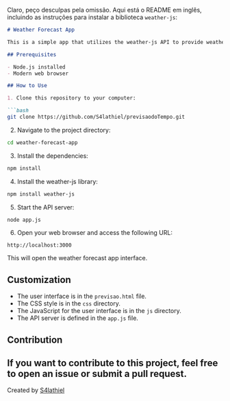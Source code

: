 Claro, peço desculpas pela omissão. Aqui está o README em inglês, incluindo as instruções para instalar a biblioteca `weather-js`:

```markdown
# Weather Forecast App

This is a simple app that utilizes the weather-js API to provide weather forecast information for a given city and state.

## Prerequisites

- Node.js installed
- Modern web browser

## How to Use

1. Clone this repository to your computer:

```bash
git clone https://github.com/S4lathiel/previsaodoTempo.git
```

2. Navigate to the project directory:

```bash
cd weather-forecast-app
```

3. Install the dependencies:

```bash
npm install
```

4. Install the weather-js library:

```bash
npm install weather-js
```

5. Start the API server:

```bash
node app.js
```

6. Open your web browser and access the following URL:

```
http://localhost:3000
```

This will open the weather forecast app interface.

## Customization

- The user interface is in the `previsao.html` file.
- The CSS style is in the `css` directory.
- The JavaScript for the user interface is in the `js` directory.
- The API server is defined in the `app.js` file.

## Contribution

If you want to contribute to this project, feel free to open an issue or submit a pull request.
---

Created by [S4lathiel](https://github.com/S4lathiel)
```